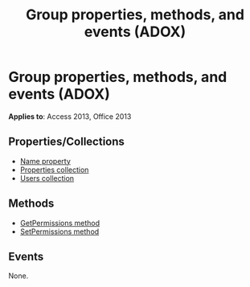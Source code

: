 ﻿---
title: Group properties, methods, and events (ADOX)
TOCTitle: Properties, Methods, and Events
ms:assetid: c1597b02-a9db-662e-3842-3444c63406cc
ms:mtpsurl: https://msdn.microsoft.com/library/JJ249939(v=office.15)
ms:contentKeyID: 48547526
ms.date: 09/18/2015
mtps_version: v=office.15
---

# Group properties, methods, and events (ADOX)

**Applies to**: Access 2013, Office 2013

## Properties/Collections

- [Name property](name-property-adox.md)
- [Properties collection](properties-collection-ado.md)
- [Users collection](users-collection-adox.md)

## Methods

- [GetPermissions method](getpermissions-method-adox.md)
- [SetPermissions method](setpermissions-method-adox.md)

## Events

None.

